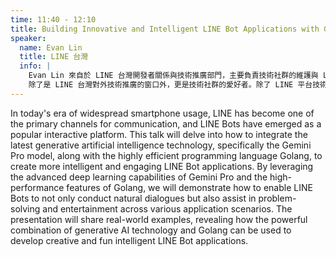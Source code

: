 ```yaml
---
time: 11:40 - 12:10
title: Building Innovative and Intelligent LINE Bot Applications with Gemini Pro and Golang
speaker:
  name: Evan Lin
  title: LINE 台灣
  info: |
    Evan Lin 來自於 LINE 台灣開發者關係與技術推廣部門，主要負責技術社群的維護與 LINE 平台技術推廣。同時也是 Google Developer Expert in Golang Category 。 
    除了是 LINE 台灣對外技術推廣的窗口外，更是技術社群的愛好者。除了 LINE 平台技術外，平時也關心雲端技術與人工智慧的平台開發。
---
```


In today's era of widespread smartphone usage, LINE has become one of the primary channels for communication, and LINE Bots have emerged as a popular interactive platform. This talk will delve into how to integrate the latest generative artificial intelligence technology, specifically the Gemini Pro model, along with the highly efficient programming language Golang, to create more intelligent and engaging LINE Bot applications. By leveraging the advanced deep learning capabilities of Gemini Pro and the high-performance features of Golang, we will demonstrate how to enable LINE Bots to not only conduct natural dialogues but also assist in problem-solving and entertainment across various application scenarios. The presentation will share real-world examples, revealing how the powerful combination of generative AI technology and Golang can be used to develop creative and fun intelligent LINE Bot applications.
